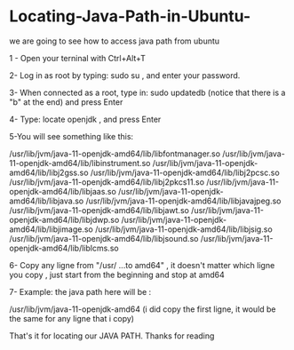 # Locating-Java-Path-in-Ubuntu-
we are going to see how to access java path from ubuntu

1 - Open your terninal with Ctrl+Alt+T

2- Log in as root by typing: sudo su , and enter your password.

3- When connected as a root, type in: sudo updatedb (notice that there is a "b" at the end) and press Enter

4- Type: locate openjdk , and press Enter

5-You will see something like this: 

/usr/lib/jvm/java-11-openjdk-amd64/lib/libfontmanager.so
/usr/lib/jvm/java-11-openjdk-amd64/lib/libinstrument.so
/usr/lib/jvm/java-11-openjdk-amd64/lib/libj2gss.so
/usr/lib/jvm/java-11-openjdk-amd64/lib/libj2pcsc.so
/usr/lib/jvm/java-11-openjdk-amd64/lib/libj2pkcs11.so
/usr/lib/jvm/java-11-openjdk-amd64/lib/libjaas.so
/usr/lib/jvm/java-11-openjdk-amd64/lib/libjava.so
/usr/lib/jvm/java-11-openjdk-amd64/lib/libjavajpeg.so
/usr/lib/jvm/java-11-openjdk-amd64/lib/libjawt.so
/usr/lib/jvm/java-11-openjdk-amd64/lib/libjdwp.so
/usr/lib/jvm/java-11-openjdk-amd64/lib/libjimage.so
/usr/lib/jvm/java-11-openjdk-amd64/lib/libjsig.so
/usr/lib/jvm/java-11-openjdk-amd64/lib/libjsound.so
/usr/lib/jvm/java-11-openjdk-amd64/lib/liblcms.so

6- Copy any ligne from "/usr/ ...to amd64" , it doesn't matter which ligne you copy , just start from the beginning and stop at amd64


7- Example: the java path here will be : 

/usr/lib/jvm/java-11-openjdk-amd64      (i did copy the first ligne, it would be the same for any ligne that i copy)

That's it for locating our JAVA PATH.
Thanks for reading




